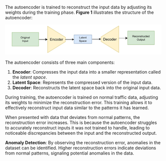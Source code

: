 The autoencoder is trained to reconstruct the input data by adjusting its weights during the training phase. **Figure 1** illustrates the structure of the autoencoder:

![Figure 1: Structure of the Autoencoder](https://github.com/maxalbanese/CyberMALT/blob/main/images/Autoencoder.jpg?raw=true)

The autoencoder consists of three main components:

1. **Encoder**: Compresses the input data into a smaller representation called the *latent space*.
2. **Latent Space**: Represents the compressed version of the input data.
3. **Decoder**: Reconstructs the latent space back into the original input data.

During training, the autoencoder is trained on normal traffic data, adjusting its weights to minimize the reconstruction error. This training allows it to effectively reconstruct input data similar to the patterns it has learned.

When presented with data that deviates from normal patterns, the reconstruction error increases. This is because the autoencoder struggles to accurately reconstruct inputs it was not trained to handle, leading to noticeable discrepancies between the input and the reconstructed output.

**Anomaly Detection**: By observing the reconstruction error, anomalies in the dataset can be identified. Higher reconstruction errors indicate deviations from normal patterns, signaling potential anomalies in the data.
